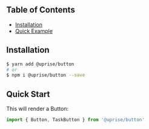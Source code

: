 ## Table of Contents

- [Installation](#installation)
- [Quick Example](#quick-start)

## Installation

```bash
$ yarn add @uprise/button
# or
$ npm i @uprise/button --save
```

## Quick Start

This will render a Button:

```javascript
import { Button, TaskButton } from '@uprise/button'
```
